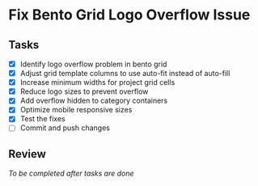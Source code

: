 # Fix Bento Grid Logo Overflow Issue

## Tasks
- [x] Identify logo overflow problem in bento grid
- [x] Adjust grid template columns to use auto-fit instead of auto-fill
- [x] Increase minimum widths for project grid cells
- [x] Reduce logo sizes to prevent overflow
- [x] Add overflow hidden to category containers
- [x] Optimize mobile responsive sizes
- [x] Test the fixes
- [ ] Commit and push changes

## Review
*To be completed after tasks are done*
